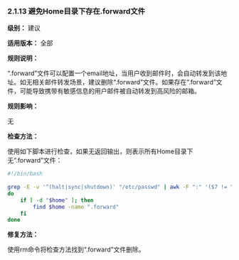 ### 2.1.13 避免Home目录下存在.forward文件

**级别：** 建议

**适用版本：** 全部

**规则说明：** 

“.forward”文件可以配置一个email地址，当用户收到邮件时，会自动转发到该地址。如无相关邮件转发场景，建议删除“.forward”文件。如果存在“.forward”文件，可能导致携带有敏感信息的用户邮件被自动转发到高风险的邮箱。

**规则影响：**

无

**检查方法：**

使用如下脚本进行检查，如果无返回输出，则表示所有Home目录下无“.forward”文件：

```bash
#!/bin/bash  
  
grep -E -v '^(halt|sync|shutdown)' "/etc/passwd" | awk -F ":" '($7 != "/bin/false" && $7 != "/sbin/nologin") {print $6}' | while read home;
do
    if [ -d "$home" ]; then
        find $home -name ".forward"
    fi
done
```

**修复方法：**

使用rm命令将检查方法找到“.forward”文件删除。